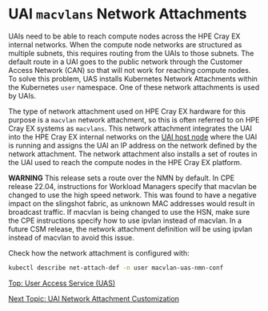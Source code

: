 # UAI `macvlans` Network Attachments

UAIs need to be able to reach compute nodes across the HPE Cray EX internal networks. When the compute node networks are structured as multiple subnets, this requires routing from the UAIs to those subnets.
The default route in a UAI goes to the public network through the Customer Access Network (CAN) so that will not work for reaching compute nodes.
To solve this problem, UAS installs Kubernetes Network Attachments within the Kubernetes `user` namespace. One of these network attachments is used by UAIs.

The type of network attachment used on HPE Cray EX hardware for this purpose is a `macvlan` network attachment, so this is often referred to on HPE Cray EX systems as `macvlans`.
This network attachment integrates the UAI into the HPE Cray EX internal networks on the [UAI host node](UAI_Host_Nodes.md) where the UAI is running and assigns the UAI an IP address on the network defined by the network attachment.
The network attachment also installs a set of routes in the UAI used to reach the compute nodes in the HPE Cray EX platform.

**WARNING**
This release sets a route over the NMN by default. In CPE release 22.04, instructions for Workload Managers specify that macvlan be changed to use the high speed network. 
This was found to have a negative impact on the slingshot fabric, as unknown MAC addresses would result in broadcast traffic.
If macvlan is being changed to use the HSN, make sure the CPE instructions specify how to use ipvlan instead of macvlan. In a future CSM release, the network attachment definition will be using ipvlan instead of macvlan to avoid this issue.

Check how the network attachment is configured with:

```bash
kubectl describe net-attach-def -n user macvlan-uas-nmn-conf
```

[Top: User Access Service (UAS)](index.md)

[Next Topic: UAI Network Attachment Customization](UAI_Network_Attachments.md)
